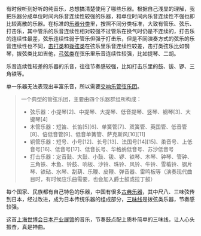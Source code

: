 有时候听到好听的纯音乐，总想搞清楚使用了哪些乐器。根据自己浅显的理解，我把乐器分成单位时间内乐音连续性较强的乐器，和单位时间内乐音连续性不强也即比较离散的乐器。在标准的[乐器分类](https://zh.wikipedia.org/zh-cn/%E4%B9%90%E5%99%A8#.E6.89.93.E6.93.8A.E6.A8.82.E5.99.A8)里，按照不同分类标准，大致有管乐、弦乐、打击乐，其中管乐的乐音连续性相对较强不过管乐在换气时仍是不连续的，打击乐的连续性最差，弦乐连续性弱于管乐但强于打击乐，但是不同演奏方式的弦乐的乐音连续性也不同，[击打类](https://zh.wikipedia.org/zh-cn/%E6%93%8A%E5%BC%A6%E6%A8%82%E5%99%A8)和[拨弦类](https://zh.wikipedia.org/zh-cn/%E6%92%A5%E5%BC%A6%E6%A8%82%E5%99%A8)在弦乐里乐音连续性较差，击打类弦乐比如钢琴，拨弦类比如吉他，[弓弦类](https://zh.wikipedia.org/wiki/%E5%BC%93%E5%BC%A6%E4%B9%90%E5%99%A8)在弦乐里乐音连续性较强，比如提琴、二胡。

乐音连续性较差的乐器的乐音，往往节奏感较强，比如打击乐里的鼓、钹、锣、三角铁等。

单一乐器无法表现出丰富乐音，所以需要[交响乐管弦乐团](https://zh.wikipedia.org/zh-cn/%E7%AE%A1%E5%BC%A6%E6%A8%82%E5%9C%98)。
>一个典型的管弦乐团，主要由四个乐器群组所构成：
>* 弦乐器：小提琴[2]、中提琴、大提琴、低音提琴、竖琴、钢琴[3]、大键琴[4]
>* 木管乐器：短笛、长笛[5][6]、单簧管[7]、双簧管、英国管、低音管[8]、倍低音管[9]、低音单簧管、萨克斯风[10][11]
>* 铜管乐器：短号、小号[12]、长号[13]、法国号[14][15]、柔音号、上低音号[16]、低音号[17]、低音长号、华格纳低音号、苏沙低音号
>* 打击乐器：定音鼓、大鼓、小鼓、钹、锣、铁琴、木琴、钟琴、管钟、三角铁、木鱼、铃鼓、响板、沙铃、珠铃、风铃、牛铃、雪橇铃、钢片琴、铁砧、水琴、刮葫、乐鞭、皮鞭、弹音器、雷鸣板等（演奏现代曲目时，有时候应乐曲需要，也会加入爵士鼓或拉丁鼓）

每个国家、民族都有自己特色的乐器，中国有很多[古典乐器](https://zh.wikipedia.org/zh-cn/%E4%B8%AD%E5%9B%BD%E4%B9%90%E5%99%A8%E5%88%97%E8%A1%A8)，其中尺八、三味弦传到日本，经过改进，成为日本传统乐器的组成部分，[三味线](https://zh.wikipedia.org/zh-hans/%E4%B8%89%E5%91%B3%E7%BA%BF)是拨弦类乐器，节奏感较强。

这首[上海世博会日本产业展馆](http://music.163.com/#/song?id=406355)的音乐，节奏鼓点配上质朴简单的三味线，让人心头振奋，真是神曲。

